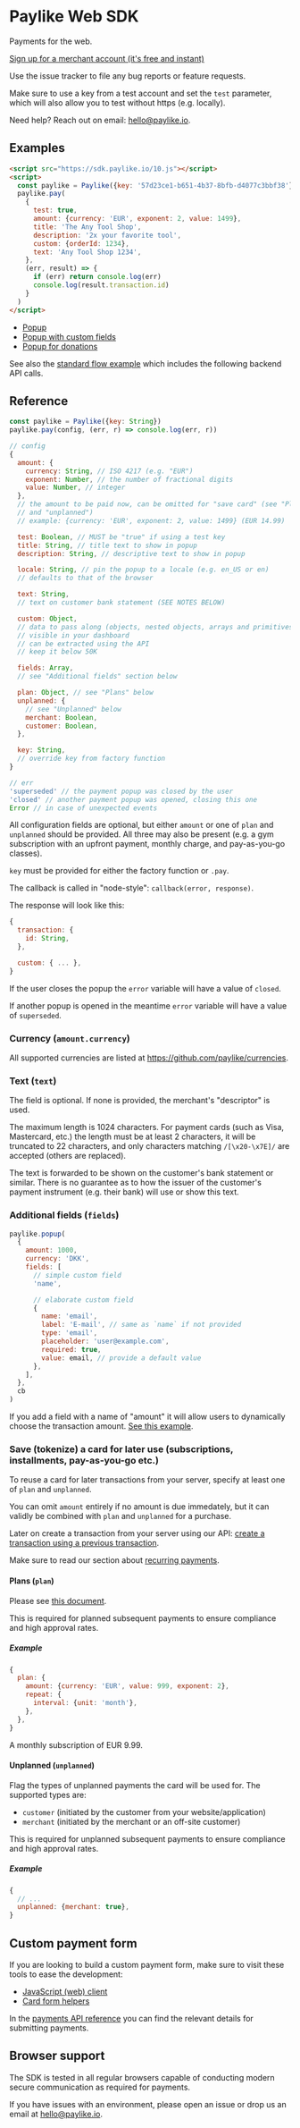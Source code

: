 # Paylike Web SDK

Payments for the web.

[Sign up for a merchant account (it's free and instant)](https://paylike.io)

Use the issue tracker to file any bug reports or feature requests.

Make sure to use a key from a test account and set the `test` parameter, which
will also allow you to test without https (e.g. locally).

Need help? Reach out on email: [hello@paylike.io](https://paylike.io/contact).

## Examples

```html
<script src="https://sdk.paylike.io/10.js"></script>
<script>
  const paylike = Paylike({key: '57d23ce1-b651-4b37-8bfb-d4077c3bbf38'})
  paylike.pay(
    {
      test: true,
      amount: {currency: 'EUR', exponent: 2, value: 1499},
      title: 'The Any Tool Shop',
      description: '2x your favorite tool',
      custom: {orderId: 1234},
      text: 'Any Tool Shop 1234',
    },
    (err, result) => {
      if (err) return console.log(err)
      console.log(result.transaction.id)
    }
  )
</script>
```

- [Popup](examples/popup-custom.html)
- [Popup with custom fields](examples/popup-donation.html)
- [Popup for donations](examples/popup-minimal.html)

See also the [standard flow example](standard-flow.md) which includes the
following backend API calls.

## Reference

```js
const paylike = Paylike({key: String})
paylike.pay(config, (err, r) => console.log(err, r))

// config
{
  amount: {
    currency: String, // ISO 4217 (e.g. "EUR")
    exponent: Number, // the number of fractional digits
    value: Number, // integer
  },
  // the amount to be paid now, can be omitted for "save card" (see "Plans"
  // and "unplanned")
  // example: {currency: 'EUR', exponent: 2, value: 1499} (EUR 14.99)

  test: Boolean, // MUST be "true" if using a test key
  title: String, // title text to show in popup
  description: String, // descriptive text to show in popup

  locale: String, // pin the popup to a locale (e.g. en_US or en)
  // defaults to that of the browser

  text: String,
  // text on customer bank statement (SEE NOTES BELOW)

  custom: Object,
  // data to pass along (objects, nested objects, arrays and primitives)
  // visible in your dashboard
  // can be extracted using the API
  // keep it below 50K

  fields: Array,
  // see "Additional fields" section below

  plan: Object, // see "Plans" below
  unplanned: {
    // see "Unplanned" below
    merchant: Boolean,
    customer: Boolean,
  },

  key: String,
  // override key from factory function
}

// err
'superseded' // the payment popup was closed by the user
'closed' // another payment popup was opened, closing this one
Error // in case of unexpected events
```

All configuration fields are optional, but either `amount` or one of `plan` and
`unplanned` should be provided. All three may also be present (e.g. a gym
subscription with an upfront payment, monthly charge, and pay-as-you-go
classes).

`key` must be provided for either the factory function or `.pay`.

The callback is called in "node-style": `callback(error, response)`.

The response will look like this:

```js
{
  transaction: {
    id: String,
  },

  custom: { ... },
}
```

If the user closes the popup the `error` variable will have a value of `closed`.

If another popup is opened in the meantime `error` variable will have a value of
`superseded`.

### Currency (`amount.currency`)

All supported currencies are listed at https://github.com/paylike/currencies.

### Text (`text`)

The field is optional. If none is provided, the merchant's "descriptor" is used.

The maximum length is 1024 characters. For payment cards (such as Visa,
Mastercard, etc.) the length must be at least 2 characters, it will be truncated
to 22 characters, and only characters matching `/[\x20-\x7E]/` are accepted
(others are replaced).

The text is forwarded to be shown on the customer's bank statement or similar.
There is no guarantee as to how the issuer of the customer's payment instrument
(e.g. their bank) will use or show this text.

### Additional fields (`fields`)

```js
paylike.popup(
  {
    amount: 1000,
    currency: 'DKK',
    fields: [
      // simple custom field
      'name',

      // elaborate custom field
      {
        name: 'email',
        label: 'E-mail', // same as `name` if not provided
        type: 'email',
        placeholder: 'user@example.com',
        required: true,
        value: email, // provide a default value
      },
    ],
  },
  cb
)
```

If you add a field with a name of "amount" it will allow users to dynamically
choose the transaction amount.
[See this example](https://sdk.paylike.io/examples/popup-donation.html).

### Save (tokenize) a card for later use (subscriptions, installments, pay-as-you-go etc.)

To reuse a card for later transactions from your server, specify at least one of
`plan` and `unplanned`.

You can omit `amount` entirely if no amount is due immedately, but it can
validly be combined with `plan` and `unplanned` for a purchase.

Later on create a transaction from your server using our API:
[create a transaction using a previous transaction](https://github.com/paylike/api-docs#using-a-previous-transaction).

Make sure to read our section about
[recurring payments](https://github.com/paylike/api-docs#recurring-payments).

#### Plans (`plan`)

Please see [this document](plan.md).

This is required for planned subsequent payments to ensure compliance and high
approval rates.

##### Example

```js
{
  plan: {
    amount: {currency: 'EUR', value: 999, exponent: 2},
    repeat: {
      interval: {unit: 'month'},
    },
  },
}
```

A monthly subscription of EUR 9.99.

#### Unplanned (`unplanned`)

Flag the types of unplanned payments the card will be used for. The supported
types are:

- `customer` (initiated by the customer from your website/application)
- `merchant` (initiated by the merchant or an off-site customer)

This is required for unplanned subsequent payments to ensure compliance and high
approval rates.

##### Example

```js
{
  // ...
  unplanned: {merchant: true},
}
```

## Custom payment form

If you are looking to build a custom payment form, make sure to visit these
tools to ease the development:

- [JavaScript (web) client](https://github.com/paylike/js-client)
- [Card form helpers](https://github.com/paylike/js-card-form-tools)

In the
[payments API reference](https://github.com/paylike/api-reference/blob/master/payments/index.md)
you can find the relevant details for submitting payments.

## Browser support

The SDK is tested in all regular browsers capable of conducting modern secure
communication as required for payments.

If you have issues with an environment, please open an issue or drop us an email
at hello@paylike.io.
